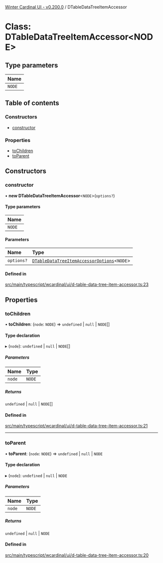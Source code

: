[Winter Cardinal UI - v0.200.0](../index.md) / DTableDataTreeItemAccessor

# Class: DTableDataTreeItemAccessor<NODE\>

## Type parameters

| Name |
| :------ |
| `NODE` |

## Table of contents

### Constructors

- [constructor](DTableDataTreeItemAccessor.md#constructor)

### Properties

- [toChildren](DTableDataTreeItemAccessor.md#tochildren)
- [toParent](DTableDataTreeItemAccessor.md#toparent)

## Constructors

### constructor

• **new DTableDataTreeItemAccessor**<`NODE`\>(`options?`)

#### Type parameters

| Name |
| :------ |
| `NODE` |

#### Parameters

| Name | Type |
| :------ | :------ |
| `options?` | [`DTableDataTreeItemAccessorOptions`](../interfaces/DTableDataTreeItemAccessorOptions.md)<`NODE`\> |

#### Defined in

[src/main/typescript/wcardinal/ui/d-table-data-tree-item-accessor.ts:23](https://github.com/winter-cardinal/winter-cardinal-ui/blob/v0.200.0/src/main/typescript/wcardinal/ui/d-table-data-tree-item-accessor.ts#L23)

## Properties

### toChildren

• **toChildren**: (`node`: `NODE`) => `undefined` \| ``null`` \| `NODE`[]

#### Type declaration

▸ (`node`): `undefined` \| ``null`` \| `NODE`[]

##### Parameters

| Name | Type |
| :------ | :------ |
| `node` | `NODE` |

##### Returns

`undefined` \| ``null`` \| `NODE`[]

#### Defined in

[src/main/typescript/wcardinal/ui/d-table-data-tree-item-accessor.ts:21](https://github.com/winter-cardinal/winter-cardinal-ui/blob/v0.200.0/src/main/typescript/wcardinal/ui/d-table-data-tree-item-accessor.ts#L21)

___

### toParent

• **toParent**: (`node`: `NODE`) => `undefined` \| ``null`` \| `NODE`

#### Type declaration

▸ (`node`): `undefined` \| ``null`` \| `NODE`

##### Parameters

| Name | Type |
| :------ | :------ |
| `node` | `NODE` |

##### Returns

`undefined` \| ``null`` \| `NODE`

#### Defined in

[src/main/typescript/wcardinal/ui/d-table-data-tree-item-accessor.ts:20](https://github.com/winter-cardinal/winter-cardinal-ui/blob/v0.200.0/src/main/typescript/wcardinal/ui/d-table-data-tree-item-accessor.ts#L20)
